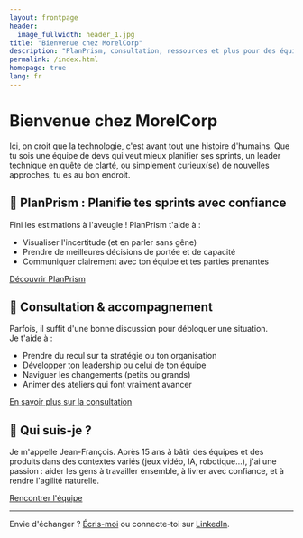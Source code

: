 ```yaml
---
layout: frontpage
header:
  image_fullwidth: header_1.jpg
title: "Bienvenue chez MorelCorp"
description: "PlanPrism, consultation, ressources et plus pour des équipes qui veulent avancer ensemble."
permalink: /index.html
homepage: true
lang: fr
---
```


# Bienvenue chez MorelCorp

Ici, on croit que la technologie, c'est avant tout une histoire d'humains. Que tu sois une équipe de devs qui veut mieux planifier ses sprints, un leader technique en quête de clarté, ou simplement curieux(se) de nouvelles approches, tu es au bon endroit.

## 🚀 PlanPrism : Planifie tes sprints avec confiance

Fini les estimations à l'aveugle ! PlanPrism t'aide à :

- Visualiser l'incertitude (et en parler sans gêne)
- Prendre de meilleures décisions de portée et de capacité
- Communiquer clairement avec ton équipe et tes parties prenantes

[Découvrir PlanPrism](/solutions/planprism/)

## 🤝 Consultation & accompagnement

Parfois, il suffit d'une bonne discussion pour débloquer une situation.  
Je t'aide à :

- Prendre du recul sur ta stratégie ou ton organisation
- Développer ton leadership ou celui de ton équipe
- Naviguer les changements (petits ou grands)
- Animer des ateliers qui font vraiment avancer

[En savoir plus sur la consultation](/consultation/)

## 👋 Qui suis-je ?

Je m'appelle Jean-François. Après 15 ans à bâtir des équipes et des produits dans des contextes variés (jeux vidéo, IA, robotique…), j'ai une passion : aider les gens à travailler ensemble, à livrer avec confiance, et à rendre l'agilité naturelle.

[Rencontrer l'équipe](/team/)

---

Envie d'échanger ? [Écris-moi](mailto:jf@morelcorp.ca) ou connecte-toi sur [LinkedIn](https://www.linkedin.com/in/jfmorel/).
